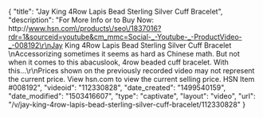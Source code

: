 {
    "title": "Jay King 4Row Lapis Bead Sterling Silver Cuff Bracelet",
    "description": "For More Info or to Buy Now: http:\/\/www.hsn.com\/products\/seo\/1837016?rdr=1&sourceid=youtube&cm_mmc=Social-_-Youtube-_-ProductVideo-_-008192\r\nJay King 4Row Lapis Bead Sterling Silver Cuff Bracelet \nAccessorizing sometimes it seems as hard as Chinese math. But not when it comes to this abacuslook, 4row beaded cuff bracelet. With this...\r\nPrices shown on the previously recorded video may not represent the current price.  View hsn.com to view the current selling price. HSN Item #008192",
    "videoid": "112330828",
    "date_created": "1499540159",
    "date_modified": "1503416607",
    "type": "captivate",
    "layout": "video",
    "url": "\/v\/jay-king-4row-lapis-bead-sterling-silver-cuff-bracelet\/112330828"
}